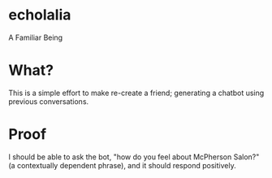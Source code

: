# echolalia
A Familiar Being

# What?
This is a simple effort to make re-create a friend; generating a chatbot using previous conversations.

# Proof
I should be able to ask the bot, "how do you feel about McPherson Salon?" (a contextually dependent phrase), and it should respond positively.